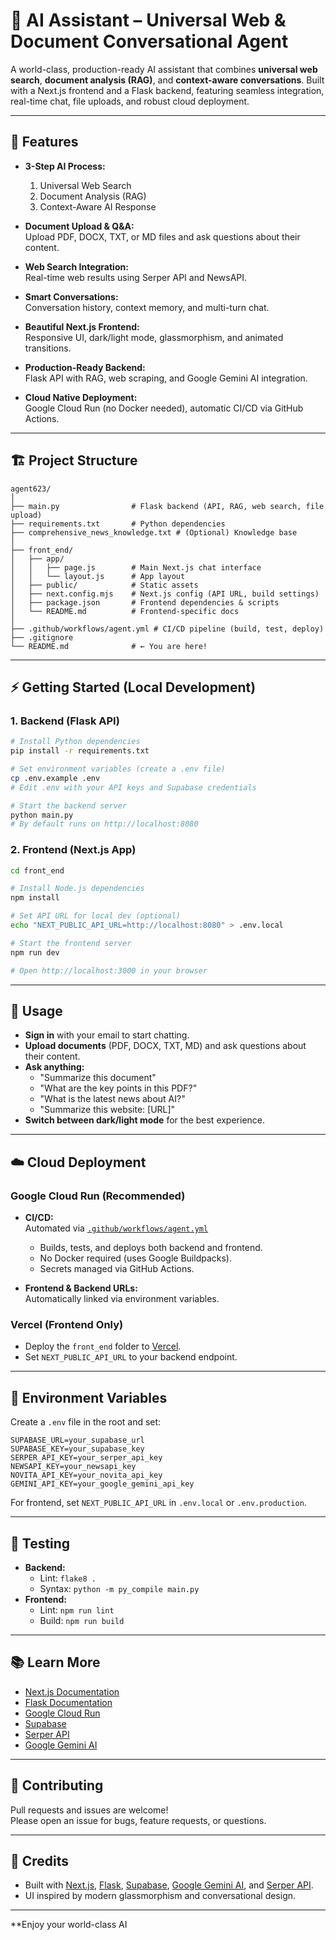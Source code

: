 # 🌟 AI Assistant – Universal Web & Document Conversational Agent

A world-class, production-ready AI assistant that combines **universal web search**, **document analysis (RAG)**, and **context-aware conversations**. Built with a Next.js frontend and a Flask backend, featuring seamless integration, real-time chat, file uploads, and robust cloud deployment.

---

## 🚀 Features

- **3-Step AI Process:**  
  1. Universal Web Search  
  2. Document Analysis (RAG)  
  3. Context-Aware AI Response

- **Document Upload & Q&A:**  
  Upload PDF, DOCX, TXT, or MD files and ask questions about their content.

- **Web Search Integration:**  
  Real-time web results using Serper API and NewsAPI.

- **Smart Conversations:**  
  Conversation history, context memory, and multi-turn chat.

- **Beautiful Next.js Frontend:**  
  Responsive UI, dark/light mode, glassmorphism, and animated transitions.

- **Production-Ready Backend:**  
  Flask API with RAG, web scraping, and Google Gemini AI integration.

- **Cloud Native Deployment:**  
  Google Cloud Run (no Docker needed), automatic CI/CD via GitHub Actions.

---

## 🏗️ Project Structure

```
agent623/
│
├── main.py                # Flask backend (API, RAG, web search, file upload)
├── requirements.txt       # Python dependencies
├── comprehensive_news_knowledge.txt # (Optional) Knowledge base
│
├── front_end/
│   ├── app/
│   │   ├── page.js        # Main Next.js chat interface
│   │   └── layout.js      # App layout
│   ├── public/            # Static assets
│   ├── next.config.mjs    # Next.js config (API URL, build settings)
│   ├── package.json       # Frontend dependencies & scripts
│   └── README.md          # Frontend-specific docs
│
├── .github/workflows/agent.yml # CI/CD pipeline (build, test, deploy)
├── .gitignore
└── README.md              # ← You are here!
```

---

## ⚡ Getting Started (Local Development)

### 1. **Backend (Flask API)**

```bash
# Install Python dependencies
pip install -r requirements.txt

# Set environment variables (create a .env file)
cp .env.example .env
# Edit .env with your API keys and Supabase credentials

# Start the backend server
python main.py
# By default runs on http://localhost:8080
```

### 2. **Frontend (Next.js App)**

```bash
cd front_end

# Install Node.js dependencies
npm install

# Set API URL for local dev (optional)
echo "NEXT_PUBLIC_API_URL=http://localhost:8080" > .env.local

# Start the frontend server
npm run dev

# Open http://localhost:3000 in your browser
```

---

## 📝 Usage

- **Sign in** with your email to start chatting.
- **Upload documents** (PDF, DOCX, TXT, MD) and ask questions about their content.
- **Ask anything:**  
  - "Summarize this document"  
  - "What are the key points in this PDF?"  
  - "What is the latest news about AI?"  
  - "Summarize this website: [URL]"
- **Switch between dark/light mode** for the best experience.

---

## ☁️ Cloud Deployment

### **Google Cloud Run (Recommended)**

- **CI/CD:**  
  Automated via [`.github/workflows/agent.yml`](.github/workflows/agent.yml)  
  - Builds, tests, and deploys both backend and frontend.
  - No Docker required (uses Google Buildpacks).
  - Secrets managed via GitHub Actions.

- **Frontend & Backend URLs:**  
  Automatically linked via environment variables.

### **Vercel (Frontend Only)**

- Deploy the `front_end` folder to [Vercel](https://vercel.com/new?utm_medium=default-template&filter=next.js&utm_source=create-next-app&utm_campaign=create-next-app-readme).
- Set `NEXT_PUBLIC_API_URL` to your backend endpoint.

---

## 🔑 Environment Variables

Create a `.env` file in the root and set:

```env
SUPABASE_URL=your_supabase_url
SUPABASE_KEY=your_supabase_key
SERPER_API_KEY=your_serper_api_key
NEWSAPI_KEY=your_newsapi_key
NOVITA_API_KEY=your_novita_api_key
GEMINI_API_KEY=your_google_gemini_api_key
```

For frontend, set `NEXT_PUBLIC_API_URL` in `.env.local` or `.env.production`.

---

## 🧪 Testing

- **Backend:**  
  - Lint: `flake8 .`
  - Syntax: `python -m py_compile main.py`
- **Frontend:**  
  - Lint: `npm run lint`
  - Build: `npm run build`

---

## 📚 Learn More

- [Next.js Documentation](https://nextjs.org/docs)
- [Flask Documentation](https://flask.palletsprojects.com/)
- [Google Cloud Run](https://cloud.google.com/run)
- [Supabase](https://supabase.com/)
- [Serper API](https://serper.dev/)
- [Google Gemini AI](https://ai.google.dev/)

---

## 🤝 Contributing

Pull requests and issues are welcome!  
Please open an issue for bugs, feature requests, or questions.


---

## 🎉 Credits

- Built with [Next.js](https://nextjs.org), [Flask](https://flask.palletsprojects.com/), [Supabase](https://supabase.com/), [Google Gemini AI](https://ai.google.dev/), and [Serper API](https://serper.dev/).
- UI inspired by modern glassmorphism and conversational design.

---

**Enjoy your world-class AI
